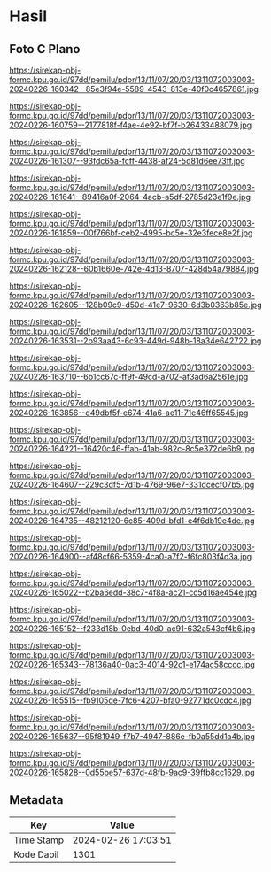 # Hasil

## Foto C Plano

https://sirekap-obj-formc.kpu.go.id/97dd/pemilu/pdpr/13/11/07/20/03/1311072003003-20240226-160342--85e3f94e-5589-4543-813e-40f0c4657861.jpg

https://sirekap-obj-formc.kpu.go.id/97dd/pemilu/pdpr/13/11/07/20/03/1311072003003-20240226-160759--2177818f-f4ae-4e92-bf7f-b26433488079.jpg

https://sirekap-obj-formc.kpu.go.id/97dd/pemilu/pdpr/13/11/07/20/03/1311072003003-20240226-161307--93fdc65a-fcff-4438-af24-5d81d6ee73ff.jpg

https://sirekap-obj-formc.kpu.go.id/97dd/pemilu/pdpr/13/11/07/20/03/1311072003003-20240226-161641--89416a0f-2064-4acb-a5df-2785d23e1f9e.jpg

https://sirekap-obj-formc.kpu.go.id/97dd/pemilu/pdpr/13/11/07/20/03/1311072003003-20240226-161859--00f766bf-ceb2-4995-bc5e-32e3fece8e2f.jpg

https://sirekap-obj-formc.kpu.go.id/97dd/pemilu/pdpr/13/11/07/20/03/1311072003003-20240226-162128--60b1660e-742e-4d13-8707-428d54a79884.jpg

https://sirekap-obj-formc.kpu.go.id/97dd/pemilu/pdpr/13/11/07/20/03/1311072003003-20240226-162605--128b09c9-d50d-41e7-9630-6d3b0363b85e.jpg

https://sirekap-obj-formc.kpu.go.id/97dd/pemilu/pdpr/13/11/07/20/03/1311072003003-20240226-163531--2b93aa43-6c93-449d-948b-18a34e642722.jpg

https://sirekap-obj-formc.kpu.go.id/97dd/pemilu/pdpr/13/11/07/20/03/1311072003003-20240226-163710--6b1cc67c-ff9f-49cd-a702-af3ad6a2561e.jpg

https://sirekap-obj-formc.kpu.go.id/97dd/pemilu/pdpr/13/11/07/20/03/1311072003003-20240226-163856--d49dbf5f-e674-41a6-ae11-71e46ff65545.jpg

https://sirekap-obj-formc.kpu.go.id/97dd/pemilu/pdpr/13/11/07/20/03/1311072003003-20240226-164221--16420c46-ffab-41ab-982c-8c5e372de6b9.jpg

https://sirekap-obj-formc.kpu.go.id/97dd/pemilu/pdpr/13/11/07/20/03/1311072003003-20240226-164607--229c3df5-7d1b-4769-96e7-331dcecf07b5.jpg

https://sirekap-obj-formc.kpu.go.id/97dd/pemilu/pdpr/13/11/07/20/03/1311072003003-20240226-164735--48212120-6c85-409d-bfd1-e4f6db19e4de.jpg

https://sirekap-obj-formc.kpu.go.id/97dd/pemilu/pdpr/13/11/07/20/03/1311072003003-20240226-164900--af48cf66-5359-4ca0-a7f2-f6fc803f4d3a.jpg

https://sirekap-obj-formc.kpu.go.id/97dd/pemilu/pdpr/13/11/07/20/03/1311072003003-20240226-165022--b2ba6edd-38c7-4f8a-ac21-cc5d16ae454e.jpg

https://sirekap-obj-formc.kpu.go.id/97dd/pemilu/pdpr/13/11/07/20/03/1311072003003-20240226-165152--f233d18b-0ebd-40d0-ac91-632a543cf4b6.jpg

https://sirekap-obj-formc.kpu.go.id/97dd/pemilu/pdpr/13/11/07/20/03/1311072003003-20240226-165343--78136a40-0ac3-4014-92c1-e174ac58cccc.jpg

https://sirekap-obj-formc.kpu.go.id/97dd/pemilu/pdpr/13/11/07/20/03/1311072003003-20240226-165515--fb9105de-7fc6-4207-bfa0-92771dc0cdc4.jpg

https://sirekap-obj-formc.kpu.go.id/97dd/pemilu/pdpr/13/11/07/20/03/1311072003003-20240226-165637--95f81949-f7b7-4947-886e-fb0a55dd1a4b.jpg

https://sirekap-obj-formc.kpu.go.id/97dd/pemilu/pdpr/13/11/07/20/03/1311072003003-20240226-165828--0d55be57-637d-48fb-9ac9-39ffb8cc1629.jpg


## Metadata

| Key        | Value               |
| ---------- | ------------------- |
| Time Stamp | 2024-02-26 17:03:51 |
| Kode Dapil | 1301                |



